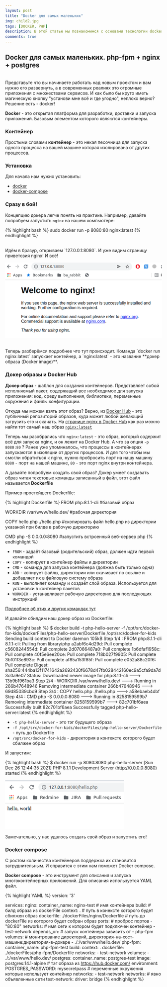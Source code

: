 ```yaml
---
layout: post
title: "Docker для самых маленьких"
img: child2.jpg
tags: [DOCKER, PHP]
description: В этой статье мы познакомимся с основами технологии docker, научимся настраивать сети, пользоваться volume-мами, узнаем что такое docker-compose и развернём простое веб-приложение с использованием php-fpm + nginx + postgres.
comments: true
---
```




## Docker для самых маленьких. php-fpm + nginx + postgres
<br>
Представьте что вы начинаете работать над новым проектом и вам нужно его развернуть, а в современных реалиях это огромные приложения с множествами сервисов. И как было бы круто иметь магическую кнопку "установи мне всё и где угодно", неплохо верно?
Решение есть - docker!


**Docker** - это открытая платформа для разработки, доставки и запуска приложений. Базовым элементом которого являются контейнеры.
<br>
### Контейнер 

Простыми словами **контейнер** - это некая песочница для запуска одного процесса на вашей машине которая изолирована от других процессов.

### Установка

Для начала нам нужно установить:
- [docker](https://docs.docker.com/engine/install/)
- [docker-compose](https://docs.docker.com/compose/install/)


### Сразу в бой!

Концепцию докера легче понять на практике. Например, давайте попробуем запустить `nginx` на нашем компьютере:

{% highlight bash %}
sudo docker run -p 8080:80 nginx:latest
{% endhighlight %}

<br>
Идём в бразур, открываем `127.0.0.1:8080`. И уже видим страницу приветсвия nginx! И всё!

<p align="center">
    <img src="/assets/img/posts/docker-for-kids/nginx-hello.png" alt="nginx hello" style="max-width:100%;">  
</p>
<br>
Теперь разберёмся подробнее что тут происходит. Команда `docker run nginx:latest` запускает контейнер, а `nginx:latest` - это название **докер образа (Docker image)**.


### Докер образы и Docker Hub

**Докер образ** - шаблон для создания контейнеров. Представляет собой исполняемый пакет, содержащий все необходимое для запуска приложения: код, среду выполнения, библиотеки, переменные окружения и файлы конфигурации.

Откуда мы можем взять этот образ? Верно, из [Docker Hub](https://hub.docker.com/) - это публичный репозиторий образов, куда может любой желающий загрузить его и скачать. На [странице nginx в Docker Hub](https://hub.docker.com/_/nginx?tab=tags) как раз можно найти тот самый наш образ [`nginx:latest`](https://hub.docker.com/layers/nginx/library/nginx/latest/images/sha256-b6a3554b020680898ad2d36f2211e03154766cb9841bf46f64d6259b12c3af5c?context=explore)

Теперь мы разобрались что `nginx:latest` - это образ, который содержит всё для запуска nginx, и он лежит на Docker Hub. А что за опция `-p 8080:80` ? Ранее уже упоминалось, что процессы в контейнерах запускаются в изоляции от других процессов. И для того чтобы мы смогли обратиться к nginx, нужно пробросить порт на нашу машину `8080` - порт на нашей машине, `80` - это порт nginx внутри контейнера.

А давайте попробуем создать свой образ? Докер умеет создавать образ читая текстовые команды записанный в файл, этот файл называется **Dockerfile**

Пример простейшего Dockerfile:


{% highlight Dockerfile %}
FROM php:8.1.1-cli          #базовый образ

WORKDIR /var/www/hello.dev/ #рабочая директория

COPY hello.php ./hello.php  #скопировать файл hello.php из директории указаной при билде в рабочую директорию

CMD php -S 0.0.0.0:8080     #запустить встроенный веб-сервер php
{% endhighlight %}



- `FROM` - задаёт базовый (родительский) образ, должен идти первой командой
- `COPY` - копирует в контейнер файлы и директории
- `CMD` - команда для запуска контейнера (должна быть только одна)
- `ADD` - копирует файлы, директории или скачивает по ссылке и добавляет их в файловую систему образа
- `RUN` - выполняет команду и создаёт слой образа. Используется для установки в контейнер пакетов
- `WORKDIR` - устанавливает рабочую директорию для последующих инструкций

[Подробнее об этих и других командах тут](https://docs.docker.com/engine/reference/builder/)

И давайте сбилдим наш докер образ из Dockerfile:

{% highlight bash %}
$ docker build -t php-hello-server -f /opt/src/docker-for-kids/dockerFiles/php-hello-server/Dockerfile /opt/src/docker-for-kids
Sending build context to Docker daemon    105kB
Step 1/4 : FROM php:8.1.1-cli
8.1.1-cli: Pulling from library/php
a2abf6c4d29d: Pull complete
c5608244554d: Pull complete
2d07066487a0: Pull complete
1b6dfaf1958c: Pull complete
40f5e6ee20ce: Pull complete
718b027f9905: Pull complete
3bf01f3e893c: Pull complete
af85a153f85f: Pull complete
e052a88c20f6: Pull complete
Digest: sha256:444ba13f11741642a2692430f6678d47fb028442160ec9a5cfa9da7d3c0a9e07
Status: Downloaded newer image for php:8.1.1-cli
---> 13b9b1961ba3
Step 2/4 : WORKDIR /var/www/hello.dev/
---> Running in 266b47648946
Removing intermediate container 266b47648946
---> 69d85039cbd9
Step 3/4 : COPY hello.php ./hello.php
---> a58ebaeb4dbf
Step 4/4 : CMD php -S 0.0.0.0:8080
---> Running in 8258159599b7
Removing intermediate container 8258159599b7
---> 82c701bf6aea
Successfully built 82c701bf6aea
Successfully tagged php-hello-server:latest
{% endhighlight %}

- `-t php-hello-server` - это тэг будущего образа
- `-f /opt/src/docker-for-kids/dockerFiles/php-hello-server/Dockerfile` - путь до Dockerfile
- `/opt/src/docker-for-kids` - директория в контексте которого будет сбилжен образ

И запустим:

{% highlight bash %}
$ docker run -p 8080:8080   php-hello-server
[Sun Dec 26 12:44:35 2021] PHP 8.1.1 Development Server (http://0.0.0.0:8080) started
{% endhighlight %}

<p>
    <img src="/assets/img/posts/docker-for-kids/php-server-hello.png" alt="php-server-hello" style="max-width:100%;">  
</p>

Замечательно, у нас удалось создать свой образ и запустить его!

### Docker compose

С ростом количества контейнеров поддержка их становится затруднительным. И справится с этим нам поможет Docker compose.

**Docker compose** - это инструмент для описания и запуска многоконтейнерных приложений. Для описания используется YAML файл.

{% highlight YAML %}
version: '3'

services:
  nginx:
    container_name: nginx-test # имя контейнера
    build: # билд образа из dockerFile
      context: . # путь в конексте которого будет сбилжен образ
      dockerfile: ./dockerFiles/nginx/Dockerfile # путь до dockerFile из которого будет собран образ
    ports: # проброс портов
      - "80:80"
    networks: # имя сети к котором будет подключен контейнер
      - test-network
    depends_on: # запуск контейнера зависить от
      - php-fpm
    volumes: #  монитрование директорий, директория-на-хост-машине:директория-в-докере
      - ./:/var/www/hello.dev/
  php-fpm:
    container_name: php-fpm-test
    build:
      context: .
      dockerfile: ./dockerFiles/php-fpm/Dockerfile
    networks:
      - test-network
    volumes:
      - ./:/var/www/hello.dev/
  postgres:
    container_name: postgres-test
    image: postgres:14.1-alpine # тэг образа из https://hub.docker.com/
    environment:
      POSTGRES_PASSWORD: mysecretpass # переменные окружения которые использует контейнер
    networks:
      - test-network
networks: # явно объявленные сети
  test-network:
    driver: bridge
{% endhighlight %}

<br>
<br>
<br>
<br>
<br>
<br>
<br>
<br>
<br>
<br>
<br>
<br>
<br>
<br>